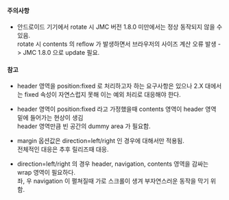 #### 주의사항
* 안드로이드 기기에서 rotate 시 JMC 버전 1.8.0 미만에서는 정상 동작되지 않을 수 있음.<br />
rotate 시 contents 의 reflow 가 발생하면서 브라우저의 사이즈 계산 오류 발생 -> JMC 1.8.0 으로 update 필요. 

#### 참고 
* header 영역을 position:fixed 로 처리하고자 하는 요구사항은 있으나 2.X 대에서는 fixed 속성이 자연스럽지 못해 이는 예외 처리로 대응해야 한다.

* header 영역이 position:fixed 라고 가정했을때 contents 영역이 header 영역 밑에 들어가는 현상이 생김<br />
header 영역만큼 빈 공간의 dummy area 가 필요함.

* margin 옵션값은 direction=left/right 인 경우에 대해서만 적용됨.<br />
전체적인 대응은 추후 릴리즈때 대응.

* direction=left/right 의 경우 header, navigation, contents 영역을 감싸는 wrap 영역이 필요하다.<br />
좌, 우 navigation 이 펼쳐질때 가로 스크롤이 생겨 부자연스러운 동작을 막기 위함.